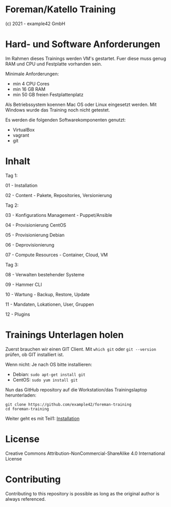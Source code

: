 
# Foreman/Katello Training

(c) 2021 - example42 GmbH

# Hard- und Software Anforderungen

Im Rahmen dieses Trainings werden VM's gestartet. Fuer diese muss genug RAM und CPU und Festplatte vorhanden sein.

Minimale Anforderungen:

- min 4 CPU Cores
- min 16 GB RAM
- min 50 GB freien Festplattenplatz

Als Betriebssystem koennen Mac OS oder Linux eingesetzt werden. Mit Windows wurde das Training noch nicht getestet.

Es werden die folgenden Softwarekomponenten genutzt:

- VirtualBox
- vagrant
- git

# Inhalt

Tag 1:

01 - Installation

02 - Content - Pakete, Repositories, Versionierung

Tag 2:

03 - Konfigurations Management - Puppet/Ansible

04 - Provisionierung CentOS

05 - Provisionierung Debian

06 - Deprovisionierung

07 - Compute Resources - Container, Cloud, VM

Tag 3:

08 - Verwalten bestehender Systeme

09 - Hammer CLI

10 - Wartung - Backup, Restore, Update

11 - Mandaten, Lokationen, User, Gruppen

12 - Plugins

# Trainings Unterlagen holen

Zuerst brauchen wir einen GIT Client. Mit `which git` oder `git --version` prüfen, ob GIT installiert ist.

Wenn nicht: Je nach OS bitte installieren:

- Debian: `sudo apt-get install git`
- CentOS: `sudo yum install git`

Nun das GitHub repository auf die Workstation/das Trainingslaptop herunterladen:

    git clone https://github.com/example42/foreman-training
    cd foreman-training

Weiter geht es mit Teil1: [Installation](01_installation)

# License

Creative Commons Attribution-NonCommercial-ShareAlike 4.0 International License

# Contributing

Contributing to this repository is possible as long as the original author is always referenced.
